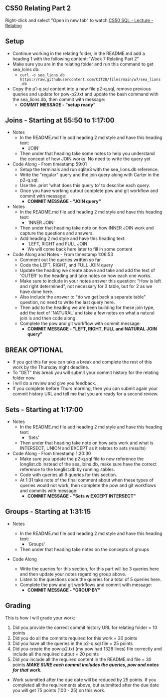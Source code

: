 ## CS50 Relating Part 2
Right-click and select "Open in new tab" to watch [CS50 SQL - Lecture - Relating](https://www.youtube.com/watch?v=_2t18Hy9Z0Y)

## Setup
- Continue working in the relating folder, in the README.md add a heading 1 with the following content:
    'Week 7 Relating Part 2"
- Make sure you are in the relating folder and run this command to get sea_loins db:
    - ```curl -o sea_lions.db https://raw.githubusercontent.com/CIT28/files/main/w7/sea_lions.db```
- Copy the p1-q.sql content into a new file p2-q.sql, remove previous queries and update for pow-p2.txt and update the bash command with the sea_lions.db, then commit with message:
    - **COMMIT MESSAGE - "setup ready"**

## Joins - Starting at 55:50 to 1:17:00
- Notes 
    - In the README.md file add heading 2 md style and have this heading text:
        - 'JOIN'
    - Then under that heading take some notes to help you understand the concept of how JOIN works. No need to write the query yet
- Code Along - From timestamp 59:01
    - Setup the terminals and run sqlite3 with the sea_lions.db reference.
    - Write the "regular" query and the join query along with Carter in the p2-q.sql.
    - Use the .print 'what does this query to' to describe each query.
    - Once you have working output complete pow and git workflow and commit with message:
        - **COMMIT MESSAGE - "JOIN query"** 
- Notes
    - In the README.md file add heading 2 md style and have this heading text:
        - 'INNER JOIN'
    - Then under that heading take note on how INNER JOIN work and capture the questions and answers. 
    - Add heading 2 md style and have this heading text:
        - 'LEFT, RIGHT and FULL JOIN'
        - We will come back here later to fill in some content
- Code Along and Notes - From timestamp 1:06:53
    - Comment out the queries written so far
    - Code the LEFT,  RIGHT, and FULL JOIN query
    - Update the heading we create above and take and add the text of 'OUTER' to the heading and take notes on how each one works. 
    - Make sure to include in your notes answer this question: "How is left and right determined", not necessary for 3 table, but for 2 as we have done here.
    - Also include the answer to "do we get back a separate table" question, no need to write the last query here. 
    - Then add to the heading we are been building for these join type, add the text of 'NATURAL' and take a few notes on what a natural join is and then code along. 
    - Complete the pow and git workflow with commit message:
        - **COMMIT MESSAGE - "LEFT, RIGHT, FULL and NATURAL JOIN query"** 

## BREAK OPTIONAL  
- If you got this far you can take a break and complete the rest of this work by the Thursday night deadline.  
- To "GET" this break you will submit your commit history for the relating folder now.
- I will do a review and give you feedback.
- If you complete before Thurs morning, then you can submit again your commit history URL and tell me that you are ready for a second review. 

## Sets - Starting at 1:17:00
- Notes
    - In the README.md file add heading 2 md style and have this heading text:
        - 'Sets'
    - Then under that heading take note on how sets work and what is INTERSECT, UNION and EXCEPT as it relates to sets (results)
- Code Along - From timestamp 1:20:30
    - Make sure you update the p2-q.sql file to now reference the longlist.db instead of the sea_loins.db, make sure have the correct reference to the longlist.db by running .tables.
    - Code with queries all 9 queries for this section. 
    - At 1:31 take note of the final comment about when these types of queries would not work, then complete the pow and git workflows and commits with message:
        - **COMMIT MESSAGE - "Sets w EXCEPT INTERSECT"**

## Groups - Starting at 1:31:15
- Notes
    - In the README.md file add heading 2 md style and have this heading text:
        - 'Groups'
    - Then under that heading take notes on the concepts of groups

- Code Along
    - Write the queries for this section, for this part will be 3 queries here and then update your notes regarding group above.
    - Listen to the questions code the queries for a total of 5 queries here.
    - Complete the pow and git workflows and commit with message:
         - **COMMIT MESSAGE - "GROUP BY"**


## Grading
This is how I will grade your work:
1. Did you provide the correct commit history URL for relating folder = 10 points
2. Did you do all the commits required for this work = 20 points
3. Did you have all the queries in the p2-q.sql file = 25 points
4. Did you create the pow-p2.txt (my pow had 1328 lines) file correctly and include all the required output = 20 points
5. Did you include all the required content in the README.md file = 30 points
***MAKE SURE each commit includes the queries, pow and notes for that work.***
- Work submitted after the due date will be reduced by 25 points. If you completed all the requirements above, but submitted after the due date you will get 75 points (100 - 25) on this work. 